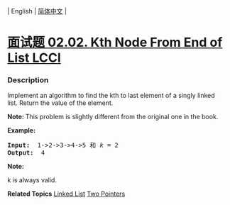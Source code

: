 | English | [简体中文](README.md) |

# [面试题 02.02. Kth Node From End of List LCCI](https://leetcode.cn/problems/kth-node-from-end-of-list-lcci)
 ### Description
<p>Implement an algorithm to find the kth to last element of a singly linked list.&nbsp;Return the value of the element.</p>

<p><strong>Note: </strong>This problem is slightly different from the original one in the book.</p>

<p><strong>Example: </strong></p>

<pre>
<strong>Input: </strong> 1-&gt;2-&gt;3-&gt;4-&gt;5 和 <em>k</em> = 2
<strong>Output:  </strong>4</pre>

<p><strong>Note: </strong></p>

<p>k is always valid.</p>

**Related Topics**  [Linked List](https://leetcode.cn/tag/linked-list) [Two Pointers](https://leetcode.cn/tag/two-pointers) 